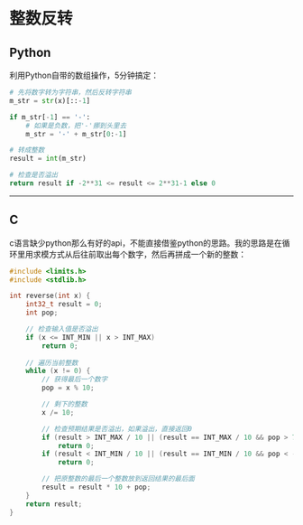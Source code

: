# 整数反转
## Python
利用Python自带的数组操作，5分钟搞定：
```python
# 先将数字转为字符串，然后反转字符串
m_str = str(x)[::-1]

if m_str[-1] == '-':
    # 如果是负数，把'-'挪到头里去
    m_str = '-' + m_str[0:-1]

# 转成整数
result = int(m_str)

# 检查是否溢出
return result if -2**31 <= result <= 2**31-1 else 0
```
---

## C
c语言缺少python那么有好的api，不能直接借鉴python的思路。我的思路是在循环里用求模方式从后往前取出每个数字，然后再拼成一个新的整数：
```c
#include <limits.h>
#include <stdlib.h>

int reverse(int x) {
    int32_t result = 0;
    int pop;

    // 检查输入值是否溢出
    if (x <= INT_MIN || x > INT_MAX)
        return 0;
    
    // 遍历当前整数
    while (x != 0) {
        // 获得最后一个数字
        pop = x % 10;

        // 剩下的整数
        x /= 10;

        // 检查预期结果是否溢出，如果溢出，直接返回0
        if (result > INT_MAX / 10 || (result == INT_MAX / 10 && pop > 7))
            return 0;
        if (result < INT_MIN / 10 || (result == INT_MIN / 10 && pop < -8))
            return 0;

        // 把原整数的最后一个整数放到返回结果的最后面
        result = result * 10 + pop;
    }
    return result;
}
```